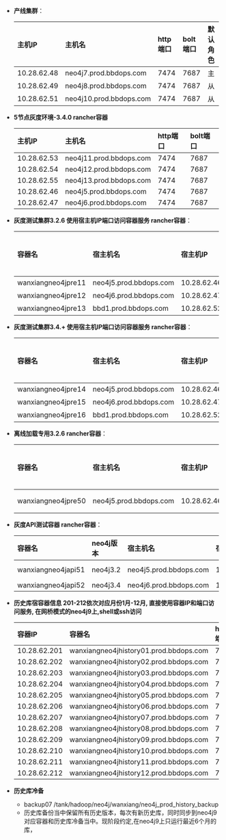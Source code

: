 - **产线集群**：

    | 主机IP | 主机名 | http端口 | bolt端口 | 默认角色|
    | :------| :------ | :------ | :------ |:------ |
    | 10.28.62.48 | neo4j7.prod.bbdops.com  | 7474 | 7687 | 主 |
    | 10.28.62.49 | neo4j8.prod.bbdops.com  | 7474 | 7687 | 从 |
    | 10.28.62.51 | neo4j10.prod.bbdops.com | 7474 | 7687 | 从 
    
- **5节点灰度环境-3.4.0 rancher容器**
  
    | 主机IP | 主机名 | http端口 | bolt端口 |
    | :------| :------ | :------ | :------ |
    | 10.28.62.53 | neo4j11.prod.bbdops.com | 7474 | 7687 | 
    | 10.28.62.54 | neo4j12.prod.bbdops.com | 7474 | 7687 | 
    | 10.28.62.55 | neo4j13.prod.bbdops.com | 7474 | 7687 | 
    | 10.28.62.46 | neo4j5.prod.bbdops.com | 7474 | 7687 | 
    | 10.28.62.47 | neo4j6.prod.bbdops.com | 7474 | 7687 | 


- **灰度测试集群3.2.6 使用宿主机IP端口访问容器服务 rancher容器**：

    | 容器名 | 宿主机名 | 宿主机IP | http端口 | bolt端口 | ssh端口 | 默认角色|
    | :------| :------ | :------ | :------ | :------ |:------ |:------ |
    |   wanxiangneo4jpre11 | neo4j5.prod.bbdops.com | 10.28.62.46 |  20011 |  30011 | 10011 | 主 |
    |   wanxiangneo4jpre12 | neo4j6.prod.bbdops.com | 10.28.62.47 |  20012 |  30012 | 10012 | 从 |
    |   wanxiangneo4jpre13 | bbd1.prod.bbdops.com | 10.28.62.52 |  20013 |  30013 | 10013 | 从 |

- **灰度测试集群3.4.+ 使用宿主机IP端口访问容器服务 rancher容器**：

    | 容器名 | 宿主机名 |宿主机IP | http端口 | bolt端口 | ssh端口 | 默认角色|
    | :------| :------ | :------ | :------ | :------ |:------ |:------ |
    |   wanxiangneo4jpre14 | neo4j5.prod.bbdops.com | 10.28.62.46 |  20014 |  30014 | 10014 | 主 |
    |   wanxiangneo4jpre15 | neo4j6.prod.bbdops.com | 10.28.62.47 |  20015 |  30015 | 10015 | 从 |
    |   wanxiangneo4jpre16 | bbd1.prod.bbdops.com | 10.28.62.52 |  20016 |  30016 | 10016 | 从 |

- **离线加载专用3.2.6 rancher容器**：

    | 容器名 | 宿主机名 | 宿主机IP |http端口 | bolt端口 | ssh端口 | 默认角色|
    | :------| :------ | :------ | :------ | :------ |:------ |:------ |
    |   wanxiangneo4jpre50 | neo4j5.prod.bbdops.com |   10.28.62.46 |  20050 |  30050 | 10050 | 单点 |

- **灰度API测试容器 rancher容器**：

    | 容器名 | neo4j版本 | 宿主机名 | 宿主机IP | http端口  | ssh端口 | 测试URL|
    | :------| :------ | :------ |:------ | :------ |:------ |:------ |
    |   wanxiangneo4japi51 | neo4j3.2 | neo4j5.prod.bbdops.com | 10.28.62.46 |  9999 | 10051 | curl 10.28.62.46:9999/api/0/graph/query?qyId=bc3e060bf3d94692a29bc9c6ecc363f2&distance=8 |
    |   wanxiangneo4japi52 | neo4j3.4 | neo4j6.prod.bbdops.com | 10.28.62.47 |  9999 | 10052 |  |

- **历史库宿容器信息 201-212依次对应月份1月-12月, 直接使用容器IP和端口访问服务, 在网桥模式的neo4j9上,shell或ssh访问**

    | 容器IP | 容器名  | http端口 | bolt端口 | 宿主机名 | 宿主IP |
    | :------| :------ | :------ | :------  | :------ | :------ |
    | 10.28.62.201 | wanxiangneo4jhistory01.prod.bbdops.com | 7474 | 7687  | neo4j9.prod.bbdops.com | 10.28.62.50 |
    | 10.28.62.202 | wanxiangneo4jhistory02.prod.bbdops.com | 7474 | 7687  | neo4j9.prod.bbdops.com | 10.28.62.50 |
    | 10.28.62.203 | wanxiangneo4jhistory03.prod.bbdops.com | 7474 | 7687  | neo4j9.prod.bbdops.com | 10.28.62.50 |
    | 10.28.62.204 | wanxiangneo4jhistory04.prod.bbdops.com | 7474 | 7687  | neo4j9.prod.bbdops.com | 10.28.62.50 |
    | 10.28.62.205 | wanxiangneo4jhistory05.prod.bbdops.com | 7474 | 7687  | neo4j9.prod.bbdops.com | 10.28.62.50 |
    | 10.28.62.206 | wanxiangneo4jhistory06.prod.bbdops.com | 7474 | 7687  | neo4j9.prod.bbdops.com | 10.28.62.50 |
    | 10.28.62.207 | wanxiangneo4jhistory07.prod.bbdops.com | 7474 | 7687  | neo4j9.prod.bbdops.com | 10.28.62.50 |
    | 10.28.62.208 | wanxiangneo4jhistory08.prod.bbdops.com | 7474 | 7687  | neo4j9.prod.bbdops.com | 10.28.62.50 |
    | 10.28.62.209 | wanxiangneo4jhistory09.prod.bbdops.com | 7474 | 7687  | neo4j9.prod.bbdops.com | 10.28.62.50 |
    | 10.28.62.210 | wanxiangneo4jhistory10.prod.bbdops.com | 7474 | 7687  | neo4j9.prod.bbdops.com | 10.28.62.50 |
    | 10.28.62.211 | wanxiangneo4jhistory11.prod.bbdops.com | 7474 | 7687  | neo4j9.prod.bbdops.com | 10.28.62.50 |
    | 10.28.62.212 | wanxiangneo4jhistory12.prod.bbdops.com | 7474 | 7687  | neo4j9.prod.bbdops.com | 10.28.62.50 |


- **历史库冷备**
  - backup07 /tank/hadoop/neo4j/wanxiang/neo4j_prod_history_backup
  - 历史库备份当中保留所有历史版本，每次有新历史库，同时同步到neo4j9对应容器和历史库冷备当中。现阶段约定,在neo4j9上只运行最近6个月的库，